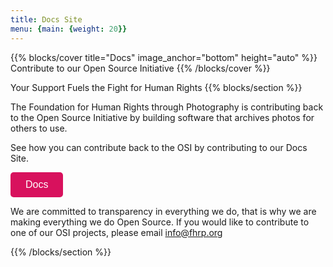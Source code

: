 ```yaml
---
title: Docs Site
menu: {main: {weight: 20}}
---
```

{{% blocks/cover title="Docs" image_anchor="bottom" height="auto" %}}
Contribute to our Open Source Initiative
{{% /blocks/cover %}}

Your Support Fuels the Fight for Human Rights
{{% blocks/section %}}

The Foundation for Human Rights through Photography is contributing back to the Open Source Initiative by building software that archives photos for others to use.

See how you can contribute back to the OSI by contributing to our Docs Site.

<p><a class="dbox-donation-page-button" href="https://docs.fhrp.org/" style="background: rgb(216, 17, 93); color: rgb(255, 255, 255); text-decoration: none; font-family: Verdana, sans-serif; display: flex; font-size: 16px; padding: 8px 24px; border-radius: 5px; gap: 8px; width: fit-content; line-height: 24px;">Docs</a></p>

We are committed to transparency in everything we do, that is why we are making everything we do Open Source. If you would like to contribute to one of our OSI projects, please email [info@fhrp.org](mailto@fhrp.org)

{{% /blocks/section %}}